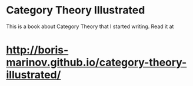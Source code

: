 Category Theory Illustrated
===

This is a book about Category Theory that I started writing. Read it at

http://boris-marinov.github.io/category-theory-illustrated/
==

